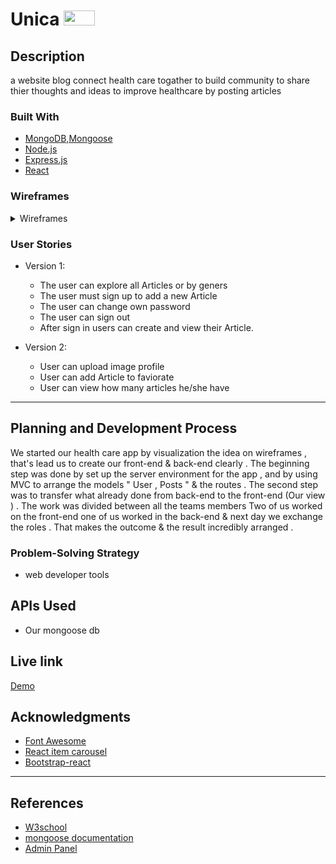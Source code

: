 # Unica</span> <img src="https://res.cloudinary.com/dvukj9sqf/image/upload/v1611758035/leaf-solid_1_pwemkj.svg" width="50" height="24">



## Description

a website blog connect health care togather to build community to share thier thoughts and ideas to improve healthcare by posting articles 

### Built With
 

* [MongoDB,Mongoose](https://www.mongodb.com/)
* [Node.js](https://nodejs.org)
* [Express.js](https://expressjs.com)
* [React](https://ar.reactjs.org)




### Wireframes

<details>
<summary>Wireframes</summary>

![HomePage](https://res.cloudinary.com/dvukj9sqf/image/upload/v1611762035/wireframe/1_moraca.png)
![Articles](https://res.cloudinary.com/dvukj9sqf/image/upload/v1611761939/wireframe/2_w4mm6m.png)
![Article](https://res.cloudinary.com/dvukj9sqf/image/upload/v1611762225/wireframe/3_tc1n76.png)
![login](https://res.cloudinary.com/dvukj9sqf/image/upload/v1611762880/wireframe/Sign_login_gers83.png)
![profile](https://res.cloudinary.com/dvukj9sqf/image/upload/v1611762909/wireframe/profile_isc1fh.png)
![add article](https://res.cloudinary.com/dvukj9sqf/image/upload/v1611762886/wireframe/4_otpfh7.png)


</details>


### User Stories

  - Version 1:
    - The user can explore all Articles or by geners
    - The user must sign up to add a new Article
    - The user can change own password
    - The user can sign out
    - After sign in users can create and view their Article.
    
  - Version 2:
    - User can upload image profile
    - User can add Article to faviorate 
    - User can view how many articles he/she have

---

## Planning and Development Process

We started our health care app by visualization the idea on wireframes , that's lead us to create our front-end & back-end clearly . The beginning step was done by set up the server environment for the app , and by using MVC to arrange the models " User , Posts " & the routes . The second step was to transfer what already done from back-end to the front-end (Our view ) . The work was divided between all the teams members Two of us worked on the front-end one of us worked in the back-end & next day we exchange the roles . That makes the outcome & the result incredibly arranged .

### Problem-Solving Strategy

- web developer tools


## APIs Used

- Our mongoose db

## Live link

[Demo](https://unica-app.herokuapp.com/)

## Acknowledgments

* [Font Awesome](https://fontawesome.com)
* [React item carousel](https://www.npmjs.com/package/react-items-carousel)
* [Bootstrap-react](https://react-bootstrap.github.io/)


---

 ## References

* [W3school](https://www.w3schools.com/)
* [mongoose documentation](https://mongoosejs.com/docs/api.html)
* [Admin Panel](https://wojciechkrysiak.medium.com/how-to-add-an-advanced-react-based-admin-panel-to-node-js-app-in-3-minutes-1938b0466d06)
